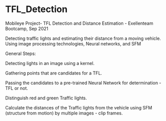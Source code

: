 # TFL_Detection

Mobileye Project- TFL Detection and Distance Estimation - Exellenteam Bootcamp, Sep 2021

Detecting traffic lights and estimating their distance from a moving vehicle. Using image processing technologies, Neural networks, and SFM

General Steps:

Detecting lights in an image using a kernel.

Gathering points that are candidates for a TFL.

Passing the candidates to a pre-trained Neural Network for determination - TFL or not.

Distinguish red and green Traffic lights.

Calculate the distances of the Traffic lights from the vehicle using SFM (structure from motion) by multiple images - clip frames.





